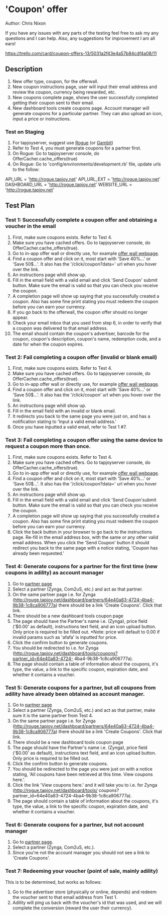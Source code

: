 # 'Coupon' offer

Author: Chris Nixon

If you have any issues with any parts of the testing feel free to ask my
any questions and I can help. Also, any suggestions for improvement I am
all ears!

https://trello.com/card/coupon-offers-13/5031a2f43e4a57b84cdf4a08/11

## Description
1. New offer type, coupon, for the offerwall.
2. New coupon instructions page, user will input their email address and
   review the coupon, currency being rewarded, etc.
3. New coupons complete page, shows the user successfully completed
   getting their coupon sent to their email.
4. New dashboard tools create coupons page. Account manager will
   generate coupons for a particular partner. They can also upload an
   icon, input a price or instructions.

### Test on Staging
1. For tapjoyserver, suggest use [Rogue](http://rogue.tapjoy.net) (or [Gambit](http://gambit.tapjoy.net))
2. Refer to Test 4, you must generate coupons for a partner first.
3. On Rogue: Go to tapjoyserver console, do OfferCacher.cache_offers(true)
4. On Rogue: Go to 'config/environments/development.rb' file, update urls to the follow:

API_URL = 'http://rogue.tapjoy.net'
API_URL_EXT = 'http://rogue.tapjoy.net'
DASHBOARD_URL = 'http://rogue.tapjoy.net'
WEBSITE_URL = 'http://rogue.tapjoy.net'

## Test Plan

### Test 1: Successfully complete a coupon offer and obtaining a voucher in the email
1. First, make sure coupons exists. Refer to Test 4.
2. Make sure you have cached offers. Go to tapjoyserver console, do OfferCacher.cache_offers(true).
3. Go to in-app offer wall or directly use, for example [offer wall webpage](http://rogue.tapjoy.net/get_offers/webpage?app_id=5e355f54-7353-4450-ad13-842692e1342d&udid=dummy_udid&publisher_user_id=testuser&currency_id=5e355f54-7353-4450-ad13-842692e1342d&device_type=android).
4. Find a coupon offer and click on it, most start with 'Save 40%...' or 'Save 50$...'.
   It also has the '/click/coupon?data=' url when you hover over the link.
5. An instructions page whill show up.
6. Fill in the email field with a valid email and click 'Send Coupon' submit button.
   Make sure the email is valid so that you can check you receive the
   coupon.
7. A completion page will show up saying that you successfully created a
   coupon. Also has some fine print stating you must redeem the coupon
   before you can earn your currency.
8. If you go back to the offerwall, the coupon offer should no longer appear.
9. Check your email inbox that you used from step 6, in order to verify that a coupon was
   delivered to that email address.
10. The email should contain the coupon's advertiser, barcode for the coupon, coupon's description,
    coupon's name, redemption code, and a date for when the coupon expires.

### Test 2: Fail completing a coupon offer (invalid or blank email)
1. First, make sure coupons exists. Refer to Test 4.
2. Make sure you have cached offers. Go to tapjoyserver console, do OfferCacher.cache_offers(true).
3. Go to in-app offer wall or directly use, for example [offer wall webpage](http://rogue.tapjoy.net/get_offers/webpage?app_id=5e355f54-7353-4450-ad13-842692e1342d&udid=dummy_udid&publisher_user_id=testuser&currency_id=5e355f54-7353-4450-ad13-842692e1342d&device_type=android).
4. Find a coupon offer and click on it, most start with 'Save 40%...' or 'Save 50$...'.
   It also has the '/click/coupon' url when you hover over the link.
5. An instructions page whill show up.
6. Fill in the email field with an invalid or blank email.
7. It redirects you back to the same page you were just on, and has a
   notification stating to 'Input a valid email address.'
8. Once you have inputted a valid email, refer to Test 1 #7.

### Test 3: Fail completing a coupon offer using the same device to request a coupon more than once.
1. First, make sure coupons exists. Refer to Test 4.
2. Make sure you have cached offers. Go to tapjoyserver console, do OfferCacher.cache_offers(true).
3. Go to in-app offer wall or directly use, for example [offer wall webpage](http://rogue.tapjoy.net/get_offers/webpage?app_id=5e355f54-7353-4450-ad13-842692e1342d&udid=dummy_udid&publisher_user_id=testuser&currency_id=5e355f54-7353-4450-ad13-842692e1342d&device_type=android).
4. Find a coupon offer and click on it, most start with 'Save 40%...' or 'Save 50$...'.
   It also has the '/click/coupon?data=' url when you hover over the link.
5. An instructions page whill show up.
6. Fill in the email field with a valid email and click 'Send Coupon'submit button.
   Make sure the email is valid so that you can check you receive the
   coupon.
7. A completion page will show up saying that you successfully created a
   coupon. Also has some fine print stating you must redeem the coupon
   before you can earn your currency.
8. Click the back button in your browser to go back to the instructions
   page. Re-fill in the email address box, with the same or any other
   valid email address. When you click the 'Send Coupon' button it should
   redirect you back to the same page with a notice stating, 'Coupon has
   already been requested.'

### Test 4: Generate coupons for a partner for the first time (new coupons in adility) as account manager
1. Go to [partner page](http://rogue.tapjoy.net/dashboard/partners)
2. Select a partner (Zynga, Com2uS, etc.) and act as that partner.
3. On the same partner page i.e. for Zynga (http://rouge.tapjoy.net/dashboard/partners/64e40a83-4724-4ba4-9b38-1c8ca906777a)
   there should be a link 'Create Coupons'. Click that link.
4. There should be a new dashboard tools coupon page 
5. The page should have the Partner's name i.e. (Zynga), price field
   ('$0.00' as default), instructions text field, and an icon upload
   button. Only price is required to be filled out.
*Note: price will default to 0.00 if invalid params such as 'afafa' is
inputted for price.
6. Click the confirm button to generate coupons.
7. You should be redirected to i.e. for Zynga (http://rogue.tapjoy.net/dashboard/tools/coupons?partner_id=64e40a83-4724-
   4ba4-9b38-1c8ca906777a).
8. The page should contain a table of information about the coupons,
   it's type, the value, a link to the specific coupon, expiration date,
   and whether it contains a voucher.

### Test 5: Generate coupons for a partner, but all coupons from adility have already been obtained as account manager.
1. Go to [partner page](http://rogue.tapjoy.net/dashboard/partners)
2. Select a partner (Zynga, Com2uS, etc.) and act as that partner, make
   sure it is the same partner from Test 4.
3. On the same partner page i.e. for Zynga (http://rouge.tapjoy.net/dashboard/partners/64e40a83-4724-4ba4-9b38-1c8ca906777a)
   there should be a link 'Create Coupons'. Click that link.
4. There should be a new dashboard tools coupon page 
5. The page should have the Partner's name i.e. (Zynga), price field
   ('$0.00' as default), instructions text field, and an icon upload
   button. Only price is required to be filled out.
6. Click the confirm button to generate coupons.
7. You should be redirected to the page you were just on with a notice
   stating, 'All coupons have been retrieved at this time. View coupons
   here.'.
8. Click the link 'View coupons here.' and it will take you to i.e. for Zynga (http://rogue.tapjoy.net/dashboard/tools/
   coupons?partner_id=64e40a83-4724-4ba4-9b38-1c8ca906777a).
8. The page should contain a table of information about the coupons,
   it's type, the value, a link to the specific coupon, expiration date,
   and whether it contains a voucher.

### Test 6: Generate coupons for a partner, but not account manager
1. Go to [partner page](http://rogue.tapjoy.net/dashboard/partners).
2. Select a partner (Zynga, Com2uS, etc.).
3. Since you're not the account manager you should not see a link to
   'Create Coupons'.

### Test 7: Redeeming your voucher (point of sale, mainly adility)
This is to be determined, but works as follows:
1. Go to the advertiser store (physically or online, depends) and redeem
   the voucher sent to that email address from Test 1.
2. Adility will ping us back with the voucher's id that was used, and we will
   complete the conversion (reward the user their currency).
